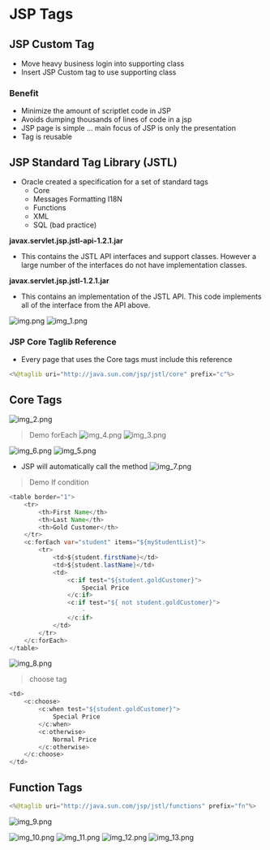# JSP Tags

## JSP Custom  Tag
- Move heavy business login into supporting class
- Insert JSP Custom tag to use supporting class

### Benefit
- Minimize the amount of scriptlet code in JSP
- Avoids dumping thousands of lines of code in a jsp
- JSP page is simple ... main focus of JSP is only the presentation
- Tag is reusable

## JSP Standard Tag Library (JSTL)
- Oracle created a specification for a set of standard tags
  - Core
  - Messages Formatting I18N
  - Functions 
  - XML
  - SQL (bad practice)

**javax.servlet.jsp.jstl-api-1.2.1.jar**

- This contains the JSTL API interfaces and support classes. However a large number of the interfaces do not have implementation classes.

**javax.servlet.jsp.jstl-1.2.1.jar**

- This contains an implementation of the JSTL API. This code implements all of the interface from the API above.

![img.png](img.png)
![img_1.png](img_1.png)

### JSP Core Taglib Reference
- Every page that uses the Core tags must include this reference
```java
<%@taglib uri="http://java.sun.com/jsp/jstl/core" prefix="c"%>
```

## Core Tags

![img_2.png](img_2.png)

>Demo forEach
![img_4.png](img_4.png)
![img_3.png](img_3.png)
> 
![img_6.png](img_6.png)
![img_5.png](img_5.png)

- JSP will automatically call the method
![img_7.png](img_7.png)

>Demo If condition
```java
<table border="1">
    <tr>
        <th>First Name</th>
        <th>Last Name</th>
        <th>Gold Customer</th>
    </tr>
    <c:forEach var="student" items="${myStudentList}">
        <tr>
            <td>${student.firstName}</td>
            <td>${student.lastName}</td>
            <td>
                <c:if test="${student.goldCustomer}">
                    Special Price
                </c:if>
                <c:if test="${ not student.goldCustomer}">
                    -
                </c:if>
            </td>
        </tr>
    </c:forEach>
</table>
```
![img_8.png](img_8.png)
> choose tag
```java
<td>
    <c:choose>
        <c:when test="${student.goldCustomer}">
            Special Price
        </c:when>
        <c:otherwise>
            Normal Price
        </c:otherwise>
    </c:choose>
</td>

```

## Function Tags

```java
<%@taglib uri="http://java.sun.com/jsp/jstl/functions" prefix="fn"%>
```

![img_9.png](img_9.png)

![img_10.png](img_10.png)
![img_11.png](img_11.png)
![img_12.png](img_12.png)
![img_13.png](img_13.png)